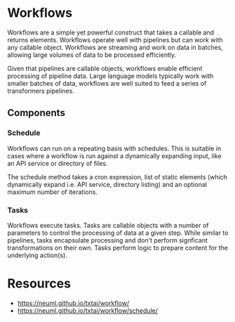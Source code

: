 # Workflows

Workflows are a simple yet powerful construct that takes a callable and returns elements. Workflows operate well with pipelines but can work with any callable object. Workflows are streaming and work on data in batches, allowing large volumes of data to be processed efficiently.

Given that pipelines are callable objects, workflows enable efficient processing of pipeline data. Large language models typically work with smaller batches of data, workflows are well suited to feed a series of transformers pipelines. 


## Components

### Schedule
Workflows can run on a repeating basis with schedules. This is suitable in cases where a workflow is run against a dynamically expanding input, like an API service or directory of files.

The schedule method takes a cron expression, list of static elements (which dynamically expand i.e. API service, directory listing) and an optional maximum number of iterations.

### Tasks

Workflows execute tasks. Tasks are callable objects with a number of parameters to control the processing of data at a given step. While similar to pipelines, tasks encapsulate processing and don't perform signficant transformations on their own. Tasks perform logic to prepare content for the underlying action(s).


# Resources
- https://neuml.github.io/txtai/workflow/
- https://neuml.github.io/txtai/workflow/schedule/